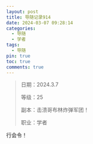 ```yaml
---
layout: post
title: 导随记录914
date: 2024-03-07 09:28:14
categories:
  - 导随
  - 学者
tags:
  - 导随
pin: true
toc: true
comments: true
---
```

> 日期：2024.3.7
>
> 等级：25
>
> 副本：击溃哥布林炸弹军团！
>
> 职业：学者

行会令！